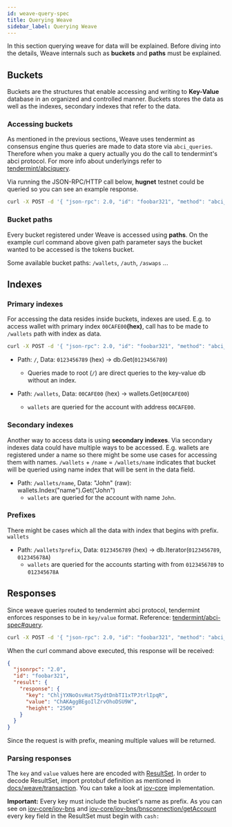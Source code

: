 ```yaml
---
id: weave-query-spec
title: Querying Weave
sidebar_label: Querying Weave
---
```


In this section querying weave for data will be explained. Before diving into the details, Weave internals such as __buckets__ and __paths__ must be explained.

## Buckets

Buckets are the structures that enable accessing and writing to __Key-Value__ database in an organized and controlled manner. Buckets stores the data as well as the indexes, secondary indexes that refer to the data.

### Accessing buckets

[//]: # (TODO give reference to weave/tendermint or abci documentation)
As mentioned in the previous sections, Weave uses tendermint as consensus engine thus queries are made to data store via `abci_queries`. Therefore when you make a query actually you do the call to tendermint's abci protocol. For more info about underlyings refer to [tendermint/abciquery](https://tendermint.com/rpc/#abciquery).

Via running the JSON-RPC/HTTP call below, __hugnet__ testnet could be queried so you can see an example response.

``` bash
curl -X POST -d '{ "json-rpc": 2.0, "id": "foobar321", "method": "abci_query", "params": { "path": "/tokens", "data": "" } }' https://bns.hugnet.iov.one/
```

### Bucket paths

Every bucket registered under Weave is accessed using __paths__. On the example curl command above given path parameter says the bucket wanted to be accessed is the tokens bucket.

Some available bucket paths: `/wallets`, `/auth`, `/aswaps` ...

## Indexes

### Primary indexes

For accessing the data resides inside buckets, indexes are used. E.g.  to access wallet with primary index `00CAFE00`__(hex)__, call has to be made to `/wallets` path with index as data.

```bash
curl -X POST -d '{ "json-rpc": 2.0, "id": "foobar321", "method": "abci_query", "params": { "path": "/wallets", "data": "00CAFE00" } }' https://bns.antnet.iov.one/
```

- Path: ``/``, Data: ``0123456789`` (hex) -> db.Get(``0123456789``)
  - Queries made to root (`/`) are direct queries to the key-value db without an index.

- Path: ``/wallets``, Data: ``00CAFE00`` (hex) -> wallets.Get(``00CAFE00``)
  - `wallets` are queried for the account with address `00CAFE00`.

### Secondary indexes

Another way to access data is using __secondary indexes__. Via secondary indexes data could have multiple ways to be accessed. E.g. wallets are registered under a name so there might be some use cases for accessing them with names. `/wallets` + `/name` = `/wallets/name` indicates that bucket will be queried using name index that will be sent in the data field.

- Path: ``/wallets/name``, Data: "John" (raw): wallets.Index("name").Get("John")
  - `wallets` are queried for the account with name `John`.

### Prefixes

There might be cases which all the data with index that begins with prefix. `wallets`

- Path: ``/wallets?prefix``, Data: ``0123456789`` (hex) -> db.Iterator(``0123456789``, ``012345678A``)
  - `wallets` are queried for the accounts starting with from `0123456789` to `012345678A`

## Responses

Since weave queries routed to tendermint abci protocol, tendermint enforces responses to be in `key/value` format. Reference: [tendermint/abci-spec#query](https://tendermint.readthedocs.io/en/v0.21.0/abci-spec.html#query).

```bash
curl -X POST -d '{ "json-rpc": 2.0, "id": "foobar321", "method": "abci_query", "params": { "path": "/wallets?prefix", "data": "CBC76ADED2C9DB439DB4C8D714CF26" } }' https://bns.davenet.iov.one/
```

When the curl command above executed, this response will be received:

```json
{
  "jsonrpc": "2.0",
  "id": "foobar321",
  "result": {
    "response": {
      "key": "ChljYXNoOsvHat7SydtDnbTI1xTPJtrlIpqR",
      "value": "ChAKAggBEgoIlZrvOhoDSU9W",
      "height": "2506"
    }
  }
}
```

Since the request is with prefix, meaning multiple values will be returned.

### Parsing responses

The `key` and `value` values here are encoded with [ResultSet](https://github.com/iov-one/weave/blob/v0.18.0/spec/proto/app/results.proto#L5-L9). In order to decode ResultSet, import protobuf definition as mentioned in [docs/weave/transaction](https://github.com/iov-one/docs/blob/master/docs/weave/weave-api-spec/01-transaction.md#L102). You can take a look at [iov-core](https://github.com/iov-one/iov-core/blob/v0.15.0/packages/iov-bns/src/bnsconnection.ts#L674-L679) implementation.

__Important:__ Every key must include the bucket's name as prefix. As you can see on [iov-core/iov-bns](https://github.com/iov-one/iov-core/blob/v0.15.0/packages/iov-bns/src/bnsconnection.ts#L159-L177) and [iov-core/iov-bns/bnsconnection/getAccount](https://github.com/iov-one/iov-core/blob/v0.15.0/packages/iov-bns/src/bnsconnection.ts#L341) every key field in the ResultSet must begin with `cash:`
